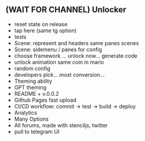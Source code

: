 ## (WAIT FOR CHANNEL) Unlocker
- reset state on release
- tap here (same tg option)
- tests
- Scene: represent and headers same panes scenes
- Scene: sidemenu / panes for config
- choose framework ... unlock now... generate code
- unlock animation same coin in mario
- random config
- developers pick... most conversion...
- Theming ability 
- GPT theming
- README + v.0.0.2
- Github Pages fast upload
- CI/CD workflow: commit -> test -> build -> deploy
- Analytics 
- Many Options
- All forums, made with stenciljs, twitter
- pull to telegram UI